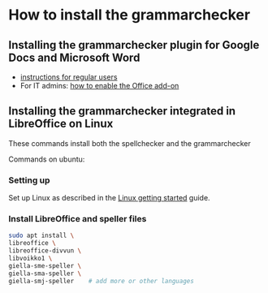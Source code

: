 # How to install the grammarchecker

## Installing the grammarchecker plugin for Google Docs and Microsoft Word

- [instructions for regular users](https://divvun.no/en/korrektur/gramcheck.html)
- For IT admins: [how to enable the Office add-on](install-admin.md)

## Installing the grammarchecker integrated in LibreOffice on Linux

These commands install both the spellchecker and the grammarchecker

Commands on ubuntu:

### Setting up

Set up Linux as described in the [Linux getting started](/infra/GettingStartedOnLinux.html) guide.

### Install LibreOffice and speller files

```sh
sudo apt install \
libreoffice \
libreoffice-divvun \
libvoikko1 \
giella-sme-speller \
giella-sma-speller \
giella-smj-speller    # add more or other languages
```
